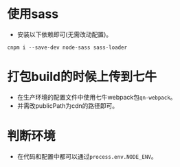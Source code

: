 # 使用sass
* 安装以下依赖即可(无需改动配置)。
```
cnpm i --save-dev node-sass sass-loader
```

# 打包build的时候上传到七牛
* 在生产环境的配置文件中使用七牛webpack包```qn-webpack```。
* 并需改publicPath为cdn的路径即可。

# 判断环境
* 在代码和配置中都可以通过```process.env.NODE_ENV```。

